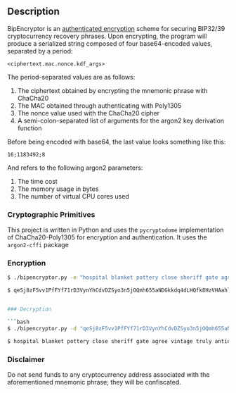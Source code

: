 ## Description
BipEncryptor is an [authenticated encryption](https://en.wikipedia.org/wiki/Authenticated_encryption) scheme for securing BIP32/39 cryptocurrency recovery phrases. Upon encrypting, the program will produce a serialized string composed of four base64-encoded values, separated by a period:
```
<ciphertext.mac.nonce.kdf_args>
```

The period-separated values are as follows:

1. The ciphertext obtained by encrypting the mnemonic phrase with ChaCha20
2. The MAC obtained through authenticating with Poly1305
3. The nonce value used with the ChaCha20 cipher
4. A semi-colon-separated list of arguments for the argon2 key derivation function

Before being encoded with base64, the last value looks something like this:
```
16;1183492;8
```

And refers to the following argon2 parameters:
1. The time cost
2. The memory usage in bytes
3. The number of virtual CPU cores used

### Cryptographic Primitives
This project is written in Python and uses the ```pycryptodome``` implementation of ChaCha20-Poly1305 for encryption and authentication. It uses the ```argon2-cffi``` package


### Encryption

```bash
$ ./bipencryptor.py -e "hospital blanket pottery close sheriff gate agree vintage truly antique arm radar" -k "th15is@secr3tp@ssphr@senob0dykn0wsbutm3"

$ qeSj8zF5vv1PfFYf71rD3VynYhCdvDZSyo3n5jOQmh655aNDGkkdq4dLHQfk8HzVHAahloHBxqNHpHa2ShynUWoXtsg3MO515dBeTCxUxhkm.8sg6KL1nIljKkeYUx+dIyA==.7fTMJkoJrUJ2ION9.MTY7MjQyNzM2NTs4```


### Decryption

```bash
$ ./bipencryptor.py -d "qeSj8zF5vv1PfFYf71rD3VynYhCdvDZSyo3n5jOQmh655aNDGkkdq4dLHQfk8HzVHAahloHBxqNHpHa2ShynUWoXtsg3MO515dBeTCxUxhkm.8sg6KL1nIljKkeYUx+dIyA==.7fTMJkoJrUJ2ION9.MTY7MjQyNzM2NTs4" -k "th15is@secr3tp@ssphr@senob0dykn0wsbutm3"

$ hospital blanket pottery close sheriff gate agree vintage truly antique arm radar
```


### Disclaimer
Do not send funds to any cryptocurrency address associated with the aforementioned mnemonic phrase; they will be confiscated.
